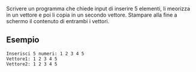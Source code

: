 Scrivere un programma che chiede input di inserire 5 elementi, li meorizza in un vettore e poi li copia in un secondo vettore. Stampare alla fine a schermo il contenuto di entrambi i vettori.

## Esempio
```text
Inserisci 5 numeri: 1 2 3 4 5
Vettore1: 1 2 3 4 5
Vettore2: 1 2 3 4 5
```